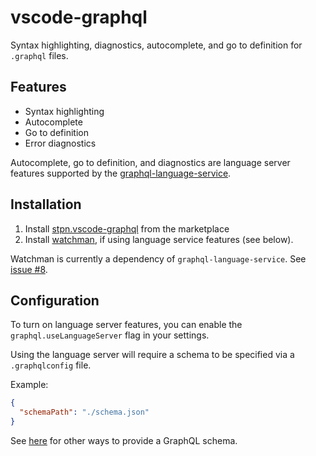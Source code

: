# vscode-graphql
Syntax highlighting, diagnostics, autocomplete, and go to definition for `.graphql` files.

## Features
- Syntax highlighting
- Autocomplete
- Go to definition
- Error diagnostics

Autocomplete, go to definition, and diagnostics are language server features supported by the [graphql-language-service](https://github.com/graphql/graphql-language-service/).

## Installation
1. Install [stpn.vscode-graphql](https://marketplace.visualstudio.com/items?itemName=stpn.vscode-graphql) from the marketplace
2. Install [watchman](https://facebook.github.io/watchman/docs/install.html), if using language service features (see below).

Watchman is currently a dependency of `graphql-language-service`. See [issue #8](https://github.com/stephen/vscode-graphql/issues/8).

## Configuration
To turn on language server features, you can enable the `graphql.useLanguageServer` flag in your settings.

Using the language server will require a schema to be specified via a `.graphqlconfig` file.

Example:
```json
{
  "schemaPath": "./schema.json"
}
```

See [here](https://github.com/graphcool/graphql-config#usage) for other ways to provide a GraphQL schema.
